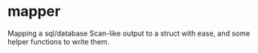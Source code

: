 # mapper
Mapping a sql/database Scan-like output to a struct with ease, and some helper functions to write them.

